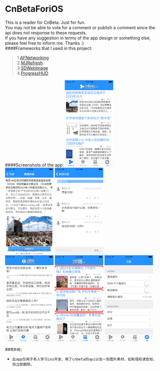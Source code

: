 # CnBetaForiOS <br /> 

This is a reader for CnBeta. Just for fun.<br /> 
You may not be able to vote for a comment or publish a comment since the api does not response to these requests.<br /> 
If you have any suggestion in terms of the app design or something else, please feel free to inform me. Thanks :)<br /> 
####Frameworks that I used in this project:<br /> 
> 1.[AFNetworking](https://github.com/AFNetworking/AFNetworking)<br />
> 2.[MJRefresh](https://github.com/CoderMJLee/MJRefresh)<br />
> 3.[SDWebImage](https://github.com/rs/SDWebImage)<br />
> 4.[ProgressHUD](https://github.com/relatedcode/ProgressHUD)<br />

####Screenshots of the app:
![](https://raw.githubusercontent.com/Xadoy/CnBetaForiOS/master/mdImgs/screenshot1.png)
![](https://raw.githubusercontent.com/Xadoy/CnBetaForiOS/master/mdImgs/screenshot2.png)
![](https://raw.githubusercontent.com/Xadoy/CnBetaForiOS/master/mdImgs/screenshot3.png)<br /> 
![](https://raw.githubusercontent.com/Xadoy/CnBetaForiOS/master/mdImgs/screenshot4.png)
![](https://raw.githubusercontent.com/Xadoy/CnBetaForiOS/master/mdImgs/screenshot5.png)
![](https://raw.githubusercontent.com/Xadoy/CnBetaForiOS/master/mdImgs/screenshot6.png)<br /> 


###`声明:`
* `此app仅用于本人学习ios开发，用了cnbeta的api以及一些图片素材，如有侵权请告知，将立即删除。`
